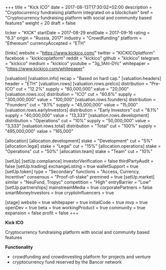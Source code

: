+++
title = "Kick ICO"
date = 2017-08-13T17:30:02+02:00
description = "Cryptocurrency fundraising platform integrated on a blockchain"
bref = "Cryptocurrency fundraising platform with social and community based features"
weight = 20
draft = false

ticker = "KICK"
startDate = 2017-08-29
endDate = 2017-09-16
rating = "6.3"
origin = "Russia, 2017"
industry = "Crowdfunding"
platform = "Ethereum"
currencyAccepted = "ETH"

[links]
  website = "https://www.kickico.com/"
  twitter = "KICKICOplatform"
  facebook = "kickicoplatform"
  reddit = "kickico"
  github = "kickico"
  telegram = "kickico"
  medium = "kickico"
  youtube = "3g_1Ahl-DYc"
  whitepaper = "https://www.kickico.com/whitepaper"

[valuation]
  [valuation.info]
    recap = "Based on hard cap."
  [valuation.headers]
    header = "ETH"
  [valuation.rows]
    [valuation.rows.preIco]
      distribution = "Pre-ICO"
      cut = "12.2%"
      supply = "60,000,000"
      value = "20,000"
    [valuation.rows.ico]
      distribution = "ICO"
      cut = "60.6%"
      supply = "300,000,000"
      value = "100,000"
    [valuation.rows.founders]
      distribution = "Founders"
      cut = "9.1%"
      supply = "45,000,000"
      value = "15,000"
    [valuation.rows.earlyInvestors]
      distribution = "Early Investors"
      cut = "8.1%"
      supply = "40,000,000"
      value = "13,333"
    [valuation.rows.development]
      distribution = "Operations"
      cut = "10%"
      supply = "50,000,000"
      value = "3,333"
    [valuation.rows.total]
      distribution = "Total"
      cut = "100%"
      supply = "495,000,000"
      value = "165,000"

[allocation]
  [allocation.development]
    stake = "Development"
    cut = "5%"
  [allocation.legal]
    stake = "Legal"
    cut = "15%"
  [allocation.operations]
    stake = "Operations"
    cut = "50%"
  [allocation.team]
    stake = "Team"
    cut = "10%"

[setUp]
  [setUp.compliance]
    investorVerification = false
    thirdPartyAudit = false
  [setUp.trading]
    exchangeListing = true
    walletSupport = true
  [setUp.token]
    type = "Secondary"
    functions = "Access, Currency, Incentive"
    consensus = "Proof-of-stake"
    premined = true
  [setUp.market]
    similar = "NeuFund, Tropyc"
    competition = "High"
    entryBarrier = "Low"
  [setUp.partnerships]
    mainstreamMedia = true
    corporatePartners = false
    smartMoneyInvestors = true
    cryptoInfluencers = true

[stage]
  website = true
  whitepaper = true
  initialCode = true
  mvp = true
  openDev = true
  beta = true
  workingProduct = true
  community = true
  expansion = false
  profit = false
+++

**Kick ICO**

Cryptocurrency fundraising platform with social and community based features

**Functionality**

* crowdfunding and crowdinvesting platform for projects and venture
* cryptocurrency fund reserved by the Bancor network
